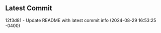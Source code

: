 
## Latest Commit
12f3d81 - Update README with latest commit info (2024-08-29 16:53:25 -0400) <Yunxi-Zhou>
